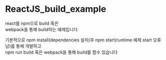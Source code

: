 # ReactJS_build_example

react를 npm으로 build 혹은  
webpack을 통해 build하는 예제입니다   
  
기본적으로 npm install(dependencies 설치)후 npm start(runtime 예제 start 오류남)를 통해 개발하고  
npm run build 혹은 webpack을 통해 build를 할수 있습니다   
